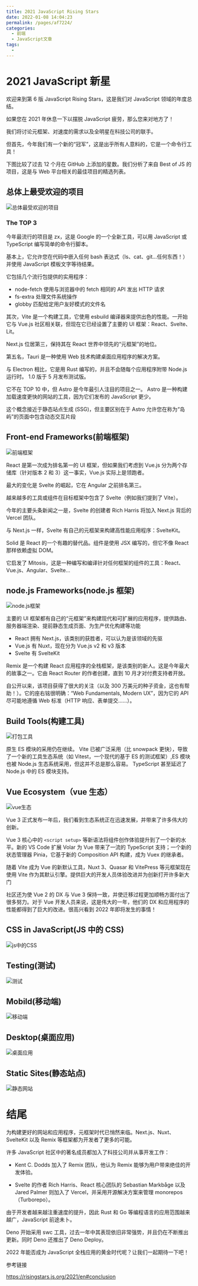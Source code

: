 ```yaml
---
title: 2021 JavaScript Rising Stars
date: 2022-01-08 14:04:23
permalink: /pages/af7224/
categories:
  - 前端
  - JavaScript文章
tags:
  -
---
```


# 2021 JavaScript 新星

欢迎来到第 6 版 JavaScript Rising Stars，这是我们对 JavaScript 领域的年度总结。

如果您在 2021 年休息一下以摆脱 JavaScript 疲劳，那么您来对地方了！

我们将讨论元框架、对速度的需求以及全明星在科技公司的联手。

但首先，今年我们有一个新的“冠军”，这是出乎所有人意料的，它是一个命令行工具！

下图比较了过去 12 个月在 GitHub 上添加的星数。我们分析了来自 Best of JS 的项目，这是与 Web 平台相关的最佳项目的精选列表。

## 总体上最受欢迎的项目

![总体最受欢迎的项目](https://edu-guli-oss1.oss-cn-beijing.aliyuncs.com/blog/Most%20Popular%20Projects%20Overall.png)

### The TOP 3

今年最流行的项目是 zx，这是 Google 的一个全新工具，可以用 JavaScript 或 TypeScript 编写简单的命令行脚本。

基本上，它允许您在代码中嵌入任何 bash 表达式（ls、cat、git...任何东西！）并使用 JavaScript 模板文字等待结果。

它包括几个流行包提供的实用程序：

- node-fetch 使用与浏览器中的 fetch 相同的 API 发出 HTTP 请求
- fs-extra 处理文件系统操作
- globby 匹配给定用户友好模式的文件名

其次，Vite 是一个构建工具，它使用 esbuild 编译器来提供出色的性能。一开始它与 Vue.js 社区相关联，但现在它已经设置了主要的 UI 框架：React、Svelte、Lit。

Next.js 位居第三，保持其在 React 世界中领先的“元框架”的地位。

第五名，Tauri 是一种使用 Web 技术构建桌面应用程序的解决方案。

与 Electron 相比，它是用 Rust 编写的，并且不会随每个应用程序附带 Node.js 运行时。 1.0 版于 5 月发布测试版。

它不在 TOP 10 中，但 Astro 是今年最引人注目的项目之一。 Astro 是一种构建加载速度更快的网站的工具，因为它们发布的 JavaScript 更少。

这个概念接近于静态站点生成 (SSG)，但主要区别在于 Astro 允许您在称为“岛屿”的页面中包含动态交互片段

## Front-end Frameworks(前端框架)

![前端框架](https://edu-guli-oss1.oss-cn-beijing.aliyuncs.com/blog/Front%20-end%20Frameworks.png)

React 是第一次成为排名第一的 UI 框架，但如果我们考虑到 Vue.js 分为两个存储库（针对版本 2 和 3）这一事实，Vue.js 实际上是领跑者。

最大的变化是 Svelte 的崛起，它在 Angular 之前排名第三。

越来越多的工具或组件在目标框架中包含了 Svelte（例如我们提到了 Vite）。

今年的主要头条新闻之一是，Svelte 的创建者 Rich Harris 将加入 Next.js 背后的 Vercel 团队。

与 Next.js 一样，Svelte 有自己的元框架来构建高性能应用程序：SvelteKit。

Solid 是 React 的一个有趣的替代品。组件是使用 JSX 编写的，但它不像 React 那样依赖虚拟 DOM。

它启发了 Mitosis，这是一种编写和编译针对任何框架的组件的工具：React、Vue.js、Angular、Svelte...

## node.js Frameworks(node.js 框架)

![node.js框架](https://edu-guli-oss1.oss-cn-beijing.aliyuncs.com/blog/Node.js%20Frameworks.png)

主要的 UI 框架都有自己的“元框架”来构建现代和可扩展的应用程序，提供路由、服务器端渲染、提前静态生成页面、为生产优化构建等功能

- React 拥有 Next.js，该类别的获胜者，可以认为是该领域的先驱
- Vue.js 有 Nuxt，现在分为 Vue.js v2 和 v3 版本
- Svelte 有 SvelteKit

Remix 是一个构建 React 应用程序的全栈框架，是该类别的新人。这是今年最大的故事之一。它由 React Router 的作者创建，直到 10 月才对付费支持者开放。

自公开以来，该项目获得了很大的关注（以及 300 万美元的种子资金，这也有帮助！）。它的座右铭很明确：“Web Fundamentals, Modern UX”，因为它的 API 尽可能地遵循 Web 标准（HTTP 响应、表单提交......）。

## Build Tools(构建工具)

![打包工具](https://edu-guli-oss1.oss-cn-beijing.aliyuncs.com/blog/Build%20Tools.png)

原生 ES 模块的采用仍在继续。 Vite 已被广泛采用（比 snowpack 更快），导致了一个新的工具生态系统（如 Vitest，一个现代的基于 ES 的测试框架）,ES 模块也被 Node.js 生态系统采用，但这并不总是那么容易。 TypeScript 甚至延迟了 Node.js 中的 ES 模块支持。

## Vue Ecosystem（vue 生态）

![vue生态](https://edu-guli-oss1.oss-cn-beijing.aliyuncs.com/blog/vue%20ecosystem.png)

Vue 3 正式发布一年后，我们看到生态系统正在迅速发展，并带来了许多伟大的创新。

Vue 3 核心中的 `<script setup>` 等新语法将组件创作体验提升到了一个新的水平。新的 VS Code 扩展 Volar 为 Vue 带来了一流的 TypeScript 支持；一个新的状态管理器 Pinia，它基于新的 Composition API 构建，成为 Vuex 的继承者。

随着 Vite 成为 Vue 的新默认工具，Nuxt 3、Quasar 和 VitePress 等元框架现在使用 Vite 作为其默认引擎。提供巨大的开发人员体验改进并为创新打开许多新大门

社区还为使 Vue 2 的 DX 与 Vue 3 保持一致，并使迁移过程更加顺畅方面付出了很多努力。对于 Vue 开发人员来说，这是伟大的一年，他们的 DX 和应用程序的性能都得到了巨大的改进。很高兴看到 2022 年即将发生的事情！

## CSS in JavaScript(JS 中的 CSS)

![js中的CSS](https://edu-guli-oss1.oss-cn-beijing.aliyuncs.com/blog/CSS%20in%20JavaScript.png)

## Testing(测试)

![测试](https://edu-guli-oss1.oss-cn-beijing.aliyuncs.com/blog/Testing.png)

## Mobild(移动端)

![移动端](https://edu-guli-oss1.oss-cn-beijing.aliyuncs.com/blog/mobile.png)

## Desktop(桌面应用)

![桌面应用](https://edu-guli-oss1.oss-cn-beijing.aliyuncs.com/blog/Desktop.png)

## Static Sites(静态站点)

![静态网站](https://edu-guli-oss1.oss-cn-beijing.aliyuncs.com/blog/Static%20Sites.png)

# 结尾

为构建更好的网站和应用程序，元框架时代已悄然来临。Next.js、Nuxt、SvelteKit 以及 Remix 等框架都为开发者了更多的可能。

许多 JavaScript 社区中的著名成员都加入了科技公司并从事开发工作：

- Kent C. Dodds 加入了 Remix 团队，他认为 Remix 能够为用户带来绝佳的开发体验。

- Svelte 的作者 Rich Harris、React 核心团队的 Sebastian Markbåge 以及 Jared Palmer 则加入了 Vercel，并采用开源解决方案来管理 monorepos（Turborepo）。

由于开发者越来越注重速度的提升，因此 Rust 和 Go 等编程语言的应用范围越来越广，JavaScript 前途未卜。

Deno 开始采用 swc 工具，过去一年中其表现依旧非常强势，并且仍在不断推出更新。同时 Deno 还推出了 Deno Deploy。

2022 年能否成为 JavaScript 全栈应用的黄金时代呢？让我们一起期待一下吧！

参考链接

https://risingstars.js.org/2021/en#conclusion
